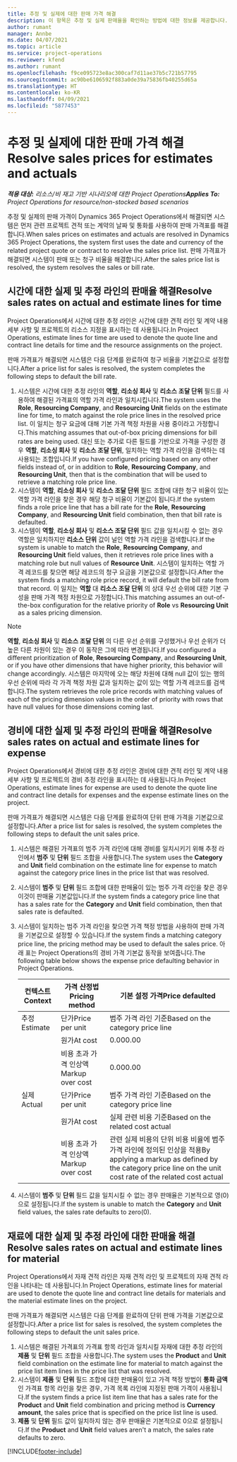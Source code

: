 ```yaml
---
title: 추정 및 실제에 대한 판매 가격 해결
description: 이 항목은 추정 및 실제 판매율을 확인하는 방법에 대한 정보를 제공합니다.
author: rumant
manager: Annbe
ms.date: 04/07/2021
ms.topic: article
ms.service: project-operations
ms.reviewer: kfend
ms.author: rumant
ms.openlocfilehash: f9ce095723e8ac300caf7d11ae37b5c721b57795
ms.sourcegitcommit: ac90be6106592f883a0de39a75836fb40255d65a
ms.translationtype: HT
ms.contentlocale: ko-KR
ms.lasthandoff: 04/09/2021
ms.locfileid: "5877453"
---
```

# <a name="resolve-sales-prices-for-estimates-and-actuals"></a><span data-ttu-id="7c635-103">추정 및 실제에 대한 판매 가격 해결</span><span class="sxs-lookup"><span data-stu-id="7c635-103">Resolve sales prices for estimates and actuals</span></span>

<span data-ttu-id="7c635-104">_**적용 대상:** 리소스/비 재고 기반 시나리오에 대한 Project Operations_</span><span class="sxs-lookup"><span data-stu-id="7c635-104">_**Applies To:** Project Operations for resource/non-stocked based scenarios_</span></span>

<span data-ttu-id="7c635-105">추정 및 실제의 판매 가격이 Dynamics 365 Project Operations에서 해결되면 시스템은 먼저 관련 프로젝트 견적 또는 계약의 날짜 및 통화를 사용하여 판매 가격표를 해결합니다.</span><span class="sxs-lookup"><span data-stu-id="7c635-105">When sales prices on estimates and actuals are resolved in Dynamics 365 Project Operations, the system first uses the date and currency of the related project quote or contract to resolve the sales price list.</span></span> <span data-ttu-id="7c635-106">판매 가격표가 해결되면 시스템이 판매 또는 청구 비율을 해결합니다.</span><span class="sxs-lookup"><span data-stu-id="7c635-106">After the sales price list is resolved, the system resolves the sales or bill rate.</span></span>

## <a name="resolve-sales-rates-on-actual-and-estimate-lines-for-time"></a><span data-ttu-id="7c635-107">시간에 대한 실제 및 추정 라인의 판매율 해결</span><span class="sxs-lookup"><span data-stu-id="7c635-107">Resolve sales rates on actual and estimate lines for time</span></span>

<span data-ttu-id="7c635-108">Project Operations에서 시간에 대한 추정 라인은 시간에 대한 견적 라인 및 계약 내용 세부 사항 및 프로젝트의 리소스 지정을 표시하는 데 사용됩니다.</span><span class="sxs-lookup"><span data-stu-id="7c635-108">In Project Operations, estimate lines for time are used to denote the quote line and contract line details for time and the resource assignments on the project.</span></span>

<span data-ttu-id="7c635-109">판매 가격표가 해결되면 시스템은 다음 단계를 완료하여 청구 비율을 기본값으로 설정합니다.</span><span class="sxs-lookup"><span data-stu-id="7c635-109">After a price list for sales is resolved, the system completes the following steps to default the bill rate.</span></span>

1. <span data-ttu-id="7c635-110">시스템은 시간에 대한 추정 라인의 **역할**, **리소싱 회사** 및 **리소스 조달 단위** 필드를 사용하여 해결된 가격표의 역할 가격 라인과 일치시킵니다.</span><span class="sxs-lookup"><span data-stu-id="7c635-110">The system uses the **Role**, **Resourcing Company**, and **Resourcing Unit** fields on the estimate line for time, to match against the role price lines in the resolved price list.</span></span> <span data-ttu-id="7c635-111">이 일치는 청구 요금에 대해 기본 가격 책정 차원을 사용 중이라고 가정합니다.</span><span class="sxs-lookup"><span data-stu-id="7c635-111">This matching assumes that out-of-box pricing dimensions for bill rates are being used.</span></span> <span data-ttu-id="7c635-112">대신 또는 추가로 다른 필드를 기반으로 가격을 구성한 경우 **역할**, **리소싱 회사** 및 **리소스 조달 단위**, 일치하는 역할 가격 라인을 검색하는 데 사용되는 조합입니다.</span><span class="sxs-lookup"><span data-stu-id="7c635-112">If you have configured pricing based on any other fields instead of, or in addition to **Role**, **Resourcing Company**, and **Resourcing Unit**, then that is the combination that will be used to retrieve a matching role price line.</span></span>
2. <span data-ttu-id="7c635-113">시스템이 **역할**, **리소싱 회사** 및 **리소스 조달 단위** 필드 조합에 대한 청구 비율이 있는 역할 가격 라인을 찾은 경우 해당 청구 비율이 기본값이 됩니다.</span><span class="sxs-lookup"><span data-stu-id="7c635-113">If the system finds a role price line that has a bill rate for the **Role**, **Resourcing Company**, and **Resourcing Unit** field combination, then that bill rate is defaulted.</span></span>
3. <span data-ttu-id="7c635-114">시스템이 **역할**, **리소싱 회사** 및 **리소스 조달 단위** 필드 값을 일치시킬 수 없는 경우 역할은 일치하지만 **리소스 단위** 값이 널인 역할 가격 라인을 검색합니다.</span><span class="sxs-lookup"><span data-stu-id="7c635-114">If the system is unable to match the **Role**, **Resourcing Company**, and **Resourcing Unit** field values, then it retrieves role price lines with a matching role but null values of **Resource Unit**.</span></span> <span data-ttu-id="7c635-115">시스템이 일치하는 역할 가격 레코드를 찾으면 해당 레코드의 청구 요금을 기본값으로 설정합니다.</span><span class="sxs-lookup"><span data-stu-id="7c635-115">After the system finds a matching role price record, it will default the bill rate from that record.</span></span> <span data-ttu-id="7c635-116">이 일치는 **역할** 대 **리소스 조달 단위** 의 상대 우선 순위에 대한 기본 구성을 판매 가격 책정 차원으로 가정합니다.</span><span class="sxs-lookup"><span data-stu-id="7c635-116">This matching assumes an out-of-the-box configuration for the relative priority of **Role** vs **Resourcing Unit** as a sales pricing dimension.</span></span>

> [!NOTE]
> <span data-ttu-id="7c635-117">**역할**, **리소싱 회사** 및 **리소스 조달 단위** 의 다른 우선 순위를 구성했거나 우선 순위가 더 높은 다른 차원이 있는 경우 이 동작은 그에 따라 변경됩니다.</span><span class="sxs-lookup"><span data-stu-id="7c635-117">If you configured a different prioritization of **Role**, **Resourcing Company**, and **Resourcing Unit**, or if you have other dimensions that have higher priority, this behavior will change accordingly.</span></span> <span data-ttu-id="7c635-118">시스템은 마지막에 오는 해당 차원에 대해 null 값이 있는 행의 우선 순위에 따라 각 가격 책정 차원 값과 일치하는 값이 있는 역할 가격 레코드를 검색합니다.</span><span class="sxs-lookup"><span data-stu-id="7c635-118">The system retrieves the role price records with matching values of each of the pricing dimension values in the order of priority with rows that have null values for those dimensions coming last.</span></span>

## <a name="resolve-sales-rates-on-actual-and-estimate-lines-for-expense"></a><span data-ttu-id="7c635-119">경비에 대한 실제 및 추정 라인의 판매율 해결</span><span class="sxs-lookup"><span data-stu-id="7c635-119">Resolve sales rates on actual and estimate lines for expense</span></span>

<span data-ttu-id="7c635-120">Project Operations에서 경비에 대한 추정 라인은 경비에 대한 견적 라인 및 계약 내용 세부 사항 및 프로젝트의 경비 추정 라인을 표시하는 데 사용됩니다.</span><span class="sxs-lookup"><span data-stu-id="7c635-120">In Project Operations, estimate lines for expense are used to denote the quote line and contract line details for expenses and the expense estimate lines on the project.</span></span>

<span data-ttu-id="7c635-121">판매 가격표가 해결되면 시스템은 다음 단계를 완료하여 단위 판매 가격을 기본값으로 설정합니다.</span><span class="sxs-lookup"><span data-stu-id="7c635-121">After a price list for sales is resolved, the system completes the following steps to default the unit sales price.</span></span>

1. <span data-ttu-id="7c635-122">시스템은 해결된 가격표의 범주 가격 라인에 대해 경비를 일치시키기 위해 추정 라인에서 **범주** 및 **단위** 필드 조합을 사용합니다.</span><span class="sxs-lookup"><span data-stu-id="7c635-122">The system uses the **Category** and **Unit** field combination on the estimate line for expense to match against the category price lines in the price list that was resolved.</span></span>
2. <span data-ttu-id="7c635-123">시스템이 **범주** 및 **단위** 필드 조합에 대한 판매율이 있는 범주 가격 라인을 찾은 경우 이것이 판매율 기본값입니다.</span><span class="sxs-lookup"><span data-stu-id="7c635-123">If the system finds a category price line that has a sales rate for the **Category** and **Unit** field combination, then that sales rate is defaulted.</span></span>
3. <span data-ttu-id="7c635-124">시스템이 일치하는 범주 가격 라인을 찾으면 가격 책정 방법을 사용하여 판매 가격을 기본값으로 설정할 수 있습니다.</span><span class="sxs-lookup"><span data-stu-id="7c635-124">If the system finds a matching category price line, the pricing method may be used to default the sales price.</span></span> <span data-ttu-id="7c635-125">아래 표는 Project Operations의 경비 가격 기본값 동작을 보여줍니다.</span><span class="sxs-lookup"><span data-stu-id="7c635-125">The following table below shows the expense price defaulting behavior in Project Operations.</span></span>

    | <span data-ttu-id="7c635-126">컨텍스트</span><span class="sxs-lookup"><span data-stu-id="7c635-126">Context</span></span> | <span data-ttu-id="7c635-127">가격 산정법</span><span class="sxs-lookup"><span data-stu-id="7c635-127">Pricing method</span></span> | <span data-ttu-id="7c635-128">기본 설정 가격</span><span class="sxs-lookup"><span data-stu-id="7c635-128">Price defaulted</span></span> |
    | --- | --- | --- |
    | <span data-ttu-id="7c635-129">추정</span><span class="sxs-lookup"><span data-stu-id="7c635-129">Estimate</span></span> | <span data-ttu-id="7c635-130">단가</span><span class="sxs-lookup"><span data-stu-id="7c635-130">Price per unit</span></span> | <span data-ttu-id="7c635-131">범주 가격 라인 기준</span><span class="sxs-lookup"><span data-stu-id="7c635-131">Based on the category price line</span></span> |
    | &nbsp; | <span data-ttu-id="7c635-132">원가</span><span class="sxs-lookup"><span data-stu-id="7c635-132">At cost</span></span> | <span data-ttu-id="7c635-133">0.00</span><span class="sxs-lookup"><span data-stu-id="7c635-133">0.00</span></span> |
    | &nbsp; | <span data-ttu-id="7c635-134">비용 초과 가격 인상액</span><span class="sxs-lookup"><span data-stu-id="7c635-134">Markup over cost</span></span> | <span data-ttu-id="7c635-135">0.00</span><span class="sxs-lookup"><span data-stu-id="7c635-135">0.00</span></span> |
    | <span data-ttu-id="7c635-136">실제</span><span class="sxs-lookup"><span data-stu-id="7c635-136">Actual</span></span> | <span data-ttu-id="7c635-137">단가</span><span class="sxs-lookup"><span data-stu-id="7c635-137">Price per unit</span></span> | <span data-ttu-id="7c635-138">범주 가격 라인 기준</span><span class="sxs-lookup"><span data-stu-id="7c635-138">Based on the category price line</span></span> |
    | &nbsp; | <span data-ttu-id="7c635-139">원가</span><span class="sxs-lookup"><span data-stu-id="7c635-139">At cost</span></span> | <span data-ttu-id="7c635-140">실제 관련 비용 기준</span><span class="sxs-lookup"><span data-stu-id="7c635-140">Based on the related cost actual</span></span> |
    | &nbsp; | <span data-ttu-id="7c635-141">비용 초과 가격 인상액</span><span class="sxs-lookup"><span data-stu-id="7c635-141">Markup over cost</span></span> | <span data-ttu-id="7c635-142">관련 실제 비용의 단위 비용 비율에 범주 가격 라인에 정의된 인상을 적용</span><span class="sxs-lookup"><span data-stu-id="7c635-142">By applying a markup as defined by the category price line on the unit cost rate of the related cost actual</span></span> |

4. <span data-ttu-id="7c635-143">시스템이 **범주** 및 **단위** 필드 값을 일치시킬 수 없는 경우 판매율은 기본적으로 영(0)으로 설정됩니다.</span><span class="sxs-lookup"><span data-stu-id="7c635-143">If the system is unable to match the **Category** and **Unit** field values, the sales rate defaults to zero(0).</span></span>

## <a name="resolve-sales-rates-on-actual-and-estimate-lines-for-material"></a><span data-ttu-id="7c635-144">재료에 대한 실제 및 추정 라인에 대한 판매율 해결</span><span class="sxs-lookup"><span data-stu-id="7c635-144">Resolve sales rates on actual and estimate lines for material</span></span>

<span data-ttu-id="7c635-145">Project Operations에서 자재 견적 라인은 자재 견적 라인 및 프로젝트의 자재 견적 라인을 나타내는 데 사용됩니다.</span><span class="sxs-lookup"><span data-stu-id="7c635-145">In Project Operations, estimate lines for material are used to denote the quote line and contract line details for materials and the material estimate lines on the project.</span></span>

<span data-ttu-id="7c635-146">판매 가격표가 해결되면 시스템은 다음 단계를 완료하여 단위 판매 가격을 기본값으로 설정합니다.</span><span class="sxs-lookup"><span data-stu-id="7c635-146">After a price list for sales is resolved, the system completes the following steps to default the unit sales price.</span></span>

1. <span data-ttu-id="7c635-147">시스템은 해결된 가격표의 가격표 항목 라인과 일치시킬 자재에 대한 추정 라인의 **제품** 및 **단위** 필드 조합을 사용합니다.</span><span class="sxs-lookup"><span data-stu-id="7c635-147">The system uses the **Product** and **Unit** field combination on the estimate line for material to match against the price list item lines in the price list that was resolved.</span></span>
2. <span data-ttu-id="7c635-148">시스템이 **제품** 및 **단위** 필드 조합에 대한 판매율이 있고 가격 책정 방법이 **통화 금액** 인 가격표 항목 라인을 찾은 경우, 가격 목록 라인에 지정된 판매 가격이 사용됩니다.</span><span class="sxs-lookup"><span data-stu-id="7c635-148">If the system finds a price list item line that has a sales rate for the **Product** and **Unit** field combination and pricing method is **Currency amount**, the sales price that is specified on the price list line is used.</span></span>
3. <span data-ttu-id="7c635-149">**제품** 및 **단위** 필드 값이 일치하지 않는 경우 판매율은 기본적으로 0으로 설정됩니다.</span><span class="sxs-lookup"><span data-stu-id="7c635-149">If the **Product** and **Unit** field values aren't a match, the sales rate defaults to zero.</span></span>



[!INCLUDE[footer-include](../includes/footer-banner.md)]

